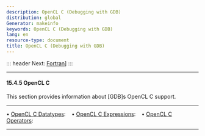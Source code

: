 ```yaml
---
description: OpenCL C (Debugging with GDB)
distribution: global
Generator: makeinfo
keywords: OpenCL C (Debugging with GDB)
lang: en
resource-type: document
title: OpenCL C (Debugging with GDB)
---
```

::: header
Next: [Fortran](Fortran.html#Fortran)]
:::

---

#### 15.4.5 OpenCL C

This section provides information about [GDB]s OpenCL C support.

---

• [OpenCL C Datatypes](OpenCL-C-Datatypes.html#OpenCL-C-Datatypes):           
• [OpenCL C Expressions](OpenCL-C-Expressions.html#OpenCL-C-Expressions):     
• [OpenCL C Operators](OpenCL-C-Operators.html#OpenCL-C-Operators):           

---
